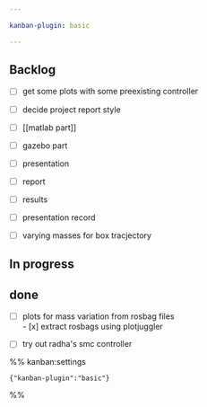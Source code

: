 ```yaml
---

kanban-plugin: basic

---
```


## Backlog

- [ ] get some plots with some preexisting controller
- [ ] decide project report style
- [ ] [[matlab part]]
- [ ] gazebo part
- [ ] presentation
- [ ] report
- [ ] results
- [ ] presentation record
- [ ] varying masses for box tracjectory


## In progress



## done

- [ ] plots for mass variation from rosbag files<br>- [x] extract rosbags using plotjuggler
- [ ] try out radha's smc controller




%% kanban:settings
```
{"kanban-plugin":"basic"}
```
%%